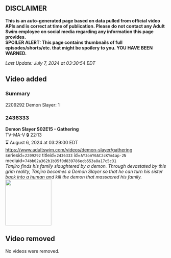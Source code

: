 ## DISCLAIMER
**This is an auto-generated page based on data pulled from official video APIs and is correct at time of publication. Please do not contact any Adult Swim employee on social media regarding any information this page provides.**  
**SPOILER ALERT: This page contains thumbnails of full episodes/shorts/etc. that might be spoilery to you. YOU HAVE BEEN WARNED.**  

_Last Update: July 7, 2024 at 03:30:54 EDT_
## Video added
### Summary
2209292 Demon Slayer: 1  
### 2436333
**Demon Slayer S02E15 - Gathering**  
TV-MA-V 🔒 22:13  
⌛ August 6, 2024 at 03:29:00 EDT  
https://www.adultswim.com/videos/demon-slayer/gathering  
seriesid=`2209292` titleid=`2436333` id=`AY3omY6AC2cKYm1ap-2N` mediaid=`74bb02a362b1b35f0d839786ecb553a8a17c5c31`  
_Tanjiro finds his family slaughtered by a demon. Through devastated by this grim reality, Tanjiro becomes a Demon Slayer so that he can turn his sister back into a human and kill the demon that massacred his family._  
<a href="https://media.cdn.adultswim.com/uploads/20240304/thumbnails/2_24341130375-image.png"><img src="https://media.cdn.adultswim.com/uploads/20240304/thumbnails/2_24341130375-image.png" height="144px" /></a>
## Video removed
No videos were removed.  
